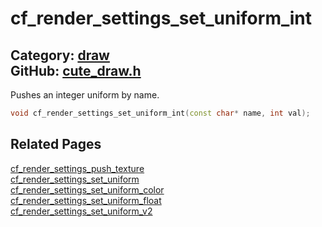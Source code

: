 [//]: # (This file is automatically generated by Cute Framework's docs parser.)
[//]: # (Do not edit this file by hand!)
[//]: # (See: https://github.com/RandyGaul/cute_framework/blob/master/samples/docs_parser.cpp)
[](../header.md ':include')

# cf_render_settings_set_uniform_int

Category: [draw](/api_reference?id=draw)  
GitHub: [cute_draw.h](https://github.com/RandyGaul/cute_framework/blob/master/include/cute_draw.h)  
---

Pushes an integer uniform by name.

```cpp
void cf_render_settings_set_uniform_int(const char* name, int val);
```

## Related Pages

[cf_render_settings_push_texture](/draw/cf_render_settings_push_texture.md)  
[cf_render_settings_set_uniform](/draw/cf_render_settings_set_uniform.md)  
[cf_render_settings_set_uniform_color](/draw/cf_render_settings_set_uniform_color.md)  
[cf_render_settings_set_uniform_float](/draw/cf_render_settings_set_uniform_float.md)  
[cf_render_settings_set_uniform_v2](/draw/cf_render_settings_set_uniform_v2.md)  
